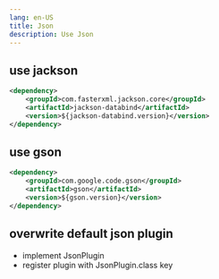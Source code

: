 ```yaml
---
lang: en-US
title: Json
description: Use Json
---
```


## use jackson

```xml
<dependency>
    <groupId>com.fasterxml.jackson.core</groupId>
    <artifactId>jackson-databind</artifactId>
    <version>${jackson-databind.version}</version>
</dependency>
```

## use gson

```xml
<dependency>
    <groupId>com.google.code.gson</groupId>
    <artifactId>gson</artifactId>
    <version>${gson.version}</version>
</dependency>
```

## overwrite default json plugin

- implement JsonPlugin
- register plugin with JsonPlugin.class key
